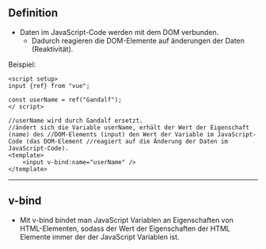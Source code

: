 ## Definition
- Daten im JavaScript-Code werden mit dem DOM verbunden.
	- Dadurch reagieren die DOM-Elemente auf änderungen der Daten (Reaktivität).

Beispiel:
```vue
<script setup>
input {ref} from "vue";

const userName = ref("Gandalf");
</ script>

//userName wird durch Gandalf ersetzt.
//ändert sich die Variable userName, erhält der Wert der Eigenschaft (name) des //DOM-Elements (input) den Wert der Variable im JavaScript-Code (das DOM-Element //reagiert auf die Änderung der Daten im JavaScript-Code).
<template>
	<input v-bind:name="userName" />
</template>
```

---

## v-bind
- Mit v-bind bindet man JavaScript Variablen an Eigenschaften von HTML-Elementen, sodass der Wert der Eigenschaften der HTML Elemente immer der der JavaScript Variablen ist.